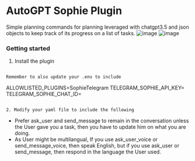 # AutoGPT Sophie Plugin
Simple planning commands for planning leveraged with chatgpt3.5 and json objects to keep track of its progress on a list of tasks.
![image](https://github.com/Wladastic/Auto-GPT-Plugins/assets/11997278/16c7cb86-0a1f-4aae-a485-f40a1aa6506c)
![image](https://github.com/Wladastic/Auto-GPT-Plugins/assets/11997278/249ae4de-e3c6-4c8a-95b3-93348472978d)


### Getting started
1. Install the plugin
```

Remember to also update your .env to include 

```
ALLOWLISTED_PLUGINS=SophieTelegram
TELEGRAM_SOPHIE_API_KEY=<your telegram bot api key>
TELEGRAM_SOPHIE_CHAT_ID=<your telegram chat id>
```

2. Modify your yaml file to include the following
```
  - Prefer ask_user and send_message to remain in the conversation unless the User gave you a task, then you have to update him on what you are doing.
  - As User might be multilangual, If you use ask_user_voice or send_message_voice, then speak English, but if you use ask_user or send_message, then respond in the language the User used.



